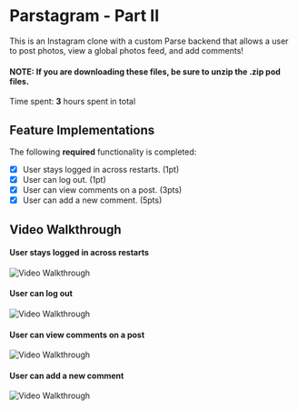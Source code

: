 # Parstagram - Part II

This is an Instagram clone with a custom Parse backend that allows a user to post photos, view a global photos feed, and add comments!

#### NOTE: If you are downloading these files, be sure to unzip the .zip pod files.

Time spent: **3** hours spent in total

## Feature Implementations

The following **required** functionality is completed:

- [x] User stays logged in across restarts. (1pt)
- [x] User can log out. (1pt)
- [x] User can view comments on a post. (3pts)
- [x] User can add a new comment. (5pts)

## Video Walkthrough

#### User stays logged in across restarts
<img src='http://g.recordit.co/g7W7ktoi3r.gif' title='Video Walkthrough' width='' alt='Video Walkthrough' />

#### User can log out
<img src='http://g.recordit.co/50KMY6IIII.gif' title='Video Walkthrough' width='' alt='Video Walkthrough' />

#### User can view comments on a post
<img src='http://g.recordit.co/MHk6cCupyj.gif' title='Video Walkthrough' width='' alt='Video Walkthrough' />

#### User can add a new comment
<img src='http://g.recordit.co/sDfy38cov1.gif' title='Video Walkthrough' width='' alt='Video Walkthrough' />
